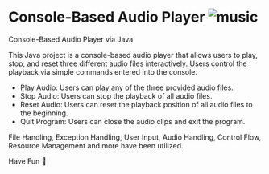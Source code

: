 # Console-Based Audio Player ![music](https://github.com/enes-plt/Console-Based-Audio-Player/assets/152672327/bb6c89b3-2a8d-449e-8f90-2b9800a693a5)


Console-Based Audio Player via Java

This Java project is a console-based audio player that allows users to play, stop, and reset three different audio files interactively.
Users control the playback via simple commands entered into the console.

- Play Audio: Users can play any of the three provided audio files.
- Stop Audio: Users can stop the playback of all audio files.
- Reset Audio: Users can reset the playback position of all audio files to the beginning.
- Quit Program: Users can close the audio clips and exit the program.

File Handling, Exception Handling, User Input, Audio Handling, Control Flow, Resource Management and more have been utilized.

Have Fun 🎵
